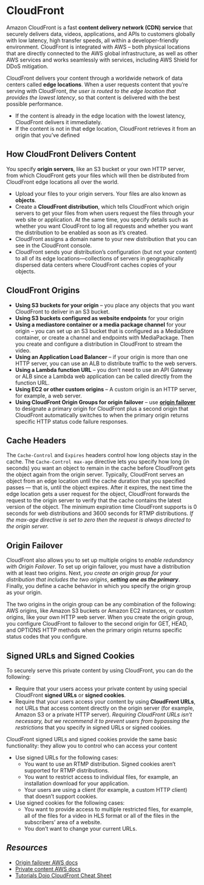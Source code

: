 # CloudFront

Amazon CloudFront is a fast **content delivery network (CDN) service** that securely delivers data, videos, applications, and APIs to customers globally with low latency, high transfer speeds, all within a developer-friendly environment. CloudFront is integrated with AWS – both physical locations that are directly connected to the AWS global infrastructure, as well as other AWS services and works seamlessly with services, including AWS Shield for DDoS mitigation.

CloudFront delivers your content through a worldwide network of data centers called **edge locations**. When a user requests content that you’re serving with CloudFront, _the user is routed to the edge location that provides the lowest latency_, so that content is delivered with the best possible performance.
- If the content is already in the edge location with the lowest latency, CloudFront delivers it immediately.
- If the content is not in that edge location, CloudFront retrieves it from an origin that you’ve defined

## How CloudFront Delivers Content

You specify **origin servers**, like an S3 bucket or your own HTTP server, from which CloudFront gets your files which will then be distributed from CloudFront edge locations all over the world.
- Upload your files to your origin servers. Your files are also known as **objects**.
- Create a **CloudFront distribution**, which tells CloudFront which origin servers to get your files from when users request the files through your web site or application. At the same time, you specify details such as whether you want CloudFront to log all requests and whether you want the distribution to be enabled as soon as it’s created.
- CloudFront assigns a domain name to your new distribution that you can see in the CloudFront console.
- CloudFront sends your distribution’s configuration (but not your content) to all of its edge locations—collections of servers in geographically dispersed data centers where CloudFront caches copies of your objects.

## CloudFront Origins

- **Using S3 buckets for your origin** – you place any objects that you want CloudFront to deliver in an S3 bucket.
- **Using S3 buckets configured as website endpoints** for your origin
- **Using a mediastore container or a media package channel** for your origin – you can set up an S3 bucket that is configured as a MediaStore container, or create a channel and endpoints with MediaPackage. Then you create and configure a distribution in CloudFront to stream the video.
- **Using an Application Load Balancer** – if your origin is more than one HTTP server, you can use an ALB to distribute traffic to the web servers.
- **Using a Lambda function URL** – you don’t need to use an API Gateway or ALB since a Lambda web application can be called directly from the function URL.
- **Using EC2 or other custom origins** – A custom origin is an HTTP server, for example, a web server.
- **Using CloudFront Origin Groups for origin failover** – use **[origin failover](#origin-failover)** to designate a primary origin for CloudFront plus a second origin that CloudFront automatically switches to when the primary origin returns specific HTTP status code failure responses.

## Cache Headers

The `Cache-Control` and `Expires` headers control how long objects stay in the cache. The `Cache-Control max-age` directive lets you specify how long (in seconds) you want an object to remain in the cache before CloudFront gets the object again from the origin server. Typically, CloudFront serves an object from an edge location until the cache duration that you specified passes — that is, until the object expires. After it expires, the next time the edge location gets a user request for the object, CloudFront forwards the request to the origin server to verify that the cache contains the latest version of the object. The minimum expiration time CloudFront supports is 0 seconds for web distributions and 3600 seconds for RTMP distributions. *If the max-age directive is set to zero then the request is always directed to the origin server.*

## Origin Failover

CloudFront also allows you to set up multiple origins to *enable redundancy with Origin Failover*. To set up origin failover, you must have a distribution with at least two origins. Next, *you create an origin group for your distribution that includes the two origins*, ***setting one as the primary***. Finally, you define a cache behavior in which you specify the origin group as your origin.

The two origins in the origin group can be any combination of the following: AWS origins, like Amazon S3 buckets or Amazon EC2 instances, or custom origins, like your own HTTP web server. When you create the origin group, you configure CloudFront to failover to the second origin for GET, HEAD, and OPTIONS HTTP methods when the primary origin returns specific status codes that you configure.

## Signed URLs and Signed Cookies

To securely serve this private content by using CloudFront, you can do the following:
- Require that your users access your private content by using special CloudFront **signed URLs** or **signed cookies**.
- Require that your users access your content by using **CloudFront URLs**, not URLs that access content directly on the origin server (for example, Amazon S3 or a private HTTP server). *Requiring CloudFront URLs isn’t necessary, but we recommend it to prevent users from bypassing the restrictions* that you specify in signed URLs or signed cookies.

CloudFront signed URLs and signed cookies provide the same basic functionality: they allow you to control who can access your content
- Use signed URLs for the following cases:
    - You want to use an RTMP distribution. Signed cookies aren’t supported for RTMP distributions.
    - You want to restrict access to individual files, for example, an installation download for your application.
    - Your users are using a client (for example, a custom HTTP client) that doesn’t support cookies.
- Use signed cookies for the following cases:
    - You want to provide access to multiple restricted files, for example, all of the files for a video in HLS format or all of the files in the subscribers’ area of a website.
    - You don’t want to change your current URLs.

## *Resources*

- [Origin failover AWS docs](https://docs.aws.amazon.com/AmazonCloudFront/latest/DeveloperGuide/high_availability_origin_failover.html)
- [Private content AWS docs](https://docs.aws.amazon.com/AmazonCloudFront/latest/DeveloperGuide/private-content-choosing-signed-urls-cookies.html)
- [Tutorials Dojo CloudFront Cheat Sheet](https://tutorialsdojo.com/amazon-cloudfront/)